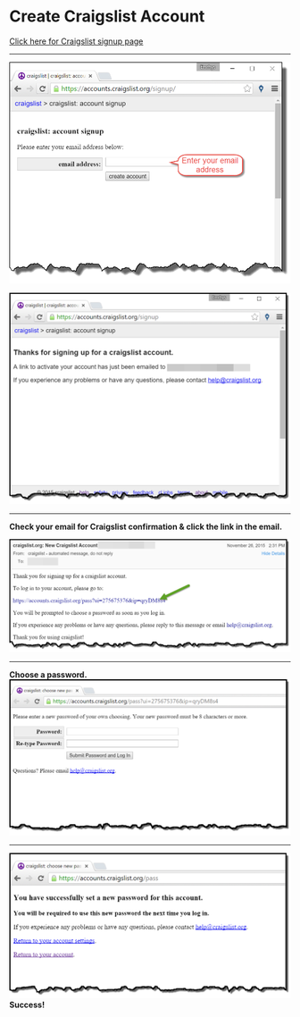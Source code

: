 # Create Craigslist Account

[Click here for Craigslist signup page](https://accounts.craigslist.org/signup/)

---

![Craiglist Signup](signup2.png)

![Confirmation](confirm.png)

---


**Check your email for Craigslist confirmation & click the link in the email.**

![Email Confirmation](confirm3.png)

---


**Choose a password.**
![Choose Password](password.png)

---


![Success](success.png)
**Success!**